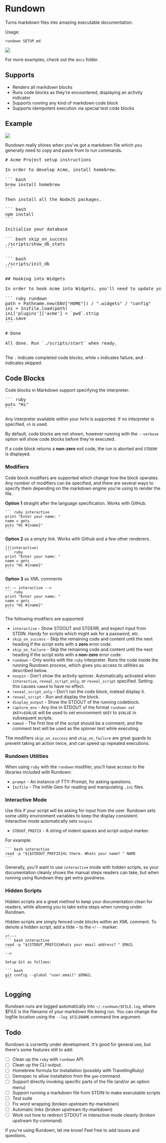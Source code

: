 # Rundown

Turns markdown files into amazing executable documentation.

Usage:

```
rundown SETUP.md
```

<img src="https://github.com/elseano/rundown/raw/master/docs/preview.png">

For more examples, check out the `docs` folder.


## Supports

* Renders all markdown blocks
* Runs code blocks as they're encountered, displaying an activity indicator
* Supports running any kind of markdown code block
* Supports idempotent execution via special test code blocks

## Example

<img src="https://github.com/elseano/rundown/raw/master/docs/runbook.gif">

Rundown really shines when you've got a markdown file which you generally need to copy and paste from to run commands.

<pre>
# Acme Project setup instructions

In order to develop Acme, install homebrew.

``` bash
brew install homebrew
```

Then install all the NodeJS packages.

``` bash
npm install
```

Initialise your database

``` bash skip_on_success
./scripts/show_db_stats
```

``` bash
./scripts/init_db
```

## Hooking into Widgets

In order to hook Acme into Widgets, you'll need to update your Widgets config file

``` ruby rundown
path = Pathname.new(ENV["HOME"]) / ".widgets" / "config"
ini = IniFile.load(path)
ini['plugins']['acme'] = `pwd`.strip
ini.save
```

# Done

All done. Run `./scripts/start` when ready.

</pre>

The `.` indicate completed code blocks, while `x` indicates failure, and `-` indicates skipped. 
 

## Code Blocks

Code blocks in Markdown support specifying the interpreter:

<pre>
``` ruby
puts "Hi"
```
</pre>

Any interpreter available within your `PATH` is supported. If no interpreter is specified, `sh` is used.

By default, code blocks are not shown, however running with the `--verbose` option will show code blocks before they're executed.

If a code block returns a **non-zero** exit code, the run is aborted and `STDERR` is displayed.

### Modifiers

Code block modifiers are supported which change how the block operates. Any number of modifiers can be specified, and there are several ways to specify them depending on the markdown engine you're using to render the file.

**Option 1** straight after the language specification. Works with GitHub.

    ``` ruby interactive
    print "Enter your name: "
    name = gets
    puts "Hi #{name}"
    ```

**Option 2** as a empty link. Works with Github and a few other renderers.

    [](interactive)
    ``` ruby
    print "Enter your name: "
    name = gets
    puts "Hi #{name}"
    ```

**Option 3** as XML comments

    <!--~ interactive -->
    ``` ruby
    print "Enter your name: "
    name = gets
    puts "Hi #{name}"
    ```


The following modifiers are supported:

* `interactive` - Show STDOUT and STDERR, and expect input from STDIN. Handy for scripts which might ask for a password, etc.
* `skip_on_success` - Skip the remaining code and content until the next heading if the script exits with a **zero** error code.
* `skip_on_failure` - Skip the remaining code and content until the next heading if the script exits with a **non-zero** error code.
* `rundown` - Only works with the `ruby` interpreter. Runs the code inside the running Rundown process, which gives you access to utilities as described below.
* `nospin` - Don't show the activity spinner. Automatically activated when `interactive`, `reveal_script_only`, or `reveal_script` specified. Setting this causes `named` to have no effect.
* `reveal_script_only` - Don't run the code block, instead display it.
* `reveal_script` - Run and display the block.
* `display_output` - Show the STDOUT of the running codeblock.
* `capture_env` - Any line in STDOUT of the format `rundown set $KEY=$VALUE` will be used to set environment `$KEY` to `$VALUE` in subsequent scripts.
* `named` - The first line of the script should be a comment, and the comment text will be used as the spinner text while executing.

The modifiers `skip_on_success` and `skip_on_failure` are great guards to prevent taking an action twice, and can speed up repeated executions.

### Rundown Utilities

When using `ruby` with the `rundown` modifier, you'll have access to the libraries included with Rundown:

* `prompt` - An instance of TTY::Prompt, for asking questions.
* `Inifile` - The Inifile Gem for reading and manipulating `.ini` files.


### Interactive Mode

Use this if your script will be asking for input from the user. Rundown sets some utility environment variables to keep the display consistent. Interactive mode automatically sets `nospin`.

* `STDOUT_PREFIX` - A string of indent spaces and script output marker.

For example:

    ``` bash interactive
    read -p "${$STDOUT_PREFIX}Hi there. Whats your name? " NAME
    ```

Generally, you'll want to use `interactive` mode with hidden scripts, so your documentation cleanly shows the manual steps readers can take, but when running using Rundown they get extra goodness.

### Hidden Scripts

Hidden scripts are a great method to keep your documentation clean for readers, while allowing you to take extra steps when running under Rundown.

Hidden scripts are simply fenced code blocks within an XML comment. To denote a hidden script, add a tilde `~` to the `<!--` marker:

    <!--~
    ``` bash interactive
    read -p "${STDOUT_PREFIX}Whats your email address? " EMAIL
    ```
    -->

    Setup Git as follows:

    ``` bash
    git config --global "user.email" $EMAIL
    ```

## Logging

Rundown runs are logged automatically into `~/.rundown/$FILE.log`, where $FILE is the filename of your markdown file being run. You can change the logfile location using the `--log $FILENAME` command line argument.

## Todo

Rundown is currently under development. It's good for general use, but there's some features still to add:

* [ ] Clean up the `ruby` with `rundown` API.
* [ ] Clean up the CLI output.
* [ ] Homebrew formula for installation (possibly with TravellingRuby)
* [ ] Gemspec to allow installation from the `gem` command.
* [ ] Support directly invoking specific parts of the file (and/or an option menu)
* [ ] Support running a markdown file from STDIN to make executable scripts
* [ ] Test suite
* [ ] Fix word wrapping (broken upstream tty-markdown)
* [ ] Automatic links (broken upstream tty-markdown)
* [ ] Work out how to redirect STDOUT in interactive mode cleanly (broken upstream tty-command) 

If you're using Rundown, let me know! Feel free to add issues and questions.
